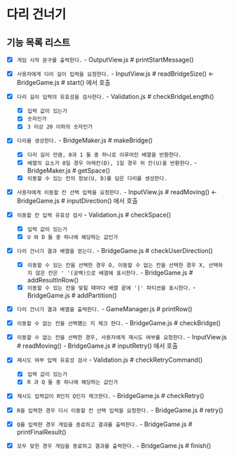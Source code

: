 # 다리 건너기

## 기능 목록 리스트

- [x] `게임 시작 문구를 출력한다.` - OutputView.js # printStartMessage()

- [x] `사용자에게 다리 길이 입력을 요청한다.` - InputView.js # readBridgeSize() <- BridgeGame.js # start() 에서 호출

- [x] `다리 길이 입력의 유효성을 검사한다.` - Validation.js # checkBridgeLength()

  - [x] `입력 값이 있는가`
  - [x] `숫자인가`
  - [x] `3 이상 20 이하의 숫자인가`

- [x] `다리를 생성한다.` - BridgeMaker.js # makeBridge()

  - [x] `다리 길이 만큼, 0과 1 둘 중 하나로 이루어진 배열을 반환한다.`
  - [x] `배열의 요소가 0일 경우 아래칸(D), 1일 경우 위 칸(U)을 반환한다.` - BridgeMaker.js # getSpace()
  - [x] `이동할 수 있는 칸의 정보(U, D)를 담은 다리를 생성한다.`

- [x] `사용자에게 이동할 칸 선택 입력을 요청한다.` - InputView.js # readMoving() <- BridgeGame.js # inputDirection() 에서 호출

- [x] `이동할 칸 입력 유효성 검사` - Validation.js # checkSpace()

  - [x] `입력 값이 있는가`
  - [x] `U 와 D 둘 중 하나에 해당하는 값인가`

- [x] `다리 건너기 결과 배열을 얻는다.` - BridgeGame.js # checkUserDirection()

  - [x] `이동할 수 있는 칸을 선택한 경우 O, 이동할 수 없는 칸을 선택한 경우 X, 선택하지 않은 칸은 ' '(공백)으로 배열에 표시한다.` - BridgeGame.js # addResultInRow()
  - [x] `이동할 수 있는 칸을 맞힐 때마다 배열 끝에 '|' 파티션을 표시한다.` - BridgeGame.js # addPartition()

- [x] `다리 건너기 결과 배열을 출력한다.` - GameManager.js # printRow()

- [x] `이동할 수 없는 칸을 선택헀는 지 체크 한다.` - BridgeGame.js # checkBridge()

- [x] `이동할 수 없는 칸을 선택한 경우, 사용자에게 재시도 여부를 요청한다.` - InputView.js # readMoving() - BridgeGame.js # inputRetry() 에서 호출

- [x] `재시도 여부 입력 유효성 검사` - Validation.js # checkRetryCommand()

  - [x] `입력 값이 있는가`
  - [x] `R 과 Q 둘 중 하나에 해당하는 값인가`

- [x] `재시도 입력값이 R인지 Q인지 체크한다.` - BridgeGame.js # checkRetry()

- [x] `R을 입력한 경우 다시 이동할 칸 선택 입력을 요청한다.` - BridgeGame.js # retry()

- [x] `Q를 입력한 경우 게임을 종료하고 결과를 출력한다.` - BridgeGame.js # printFinalResult()

- [x] `모두 맞힌 경우 게임을 종료하고 결과를 출력한다.` - BridgeGame.js # finish()
